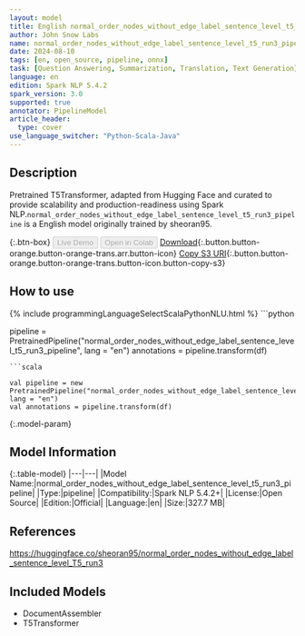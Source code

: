 ```yaml
---
layout: model
title: English normal_order_nodes_without_edge_label_sentence_level_t5_run3_pipeline pipeline T5Transformer from sheoran95
author: John Snow Labs
name: normal_order_nodes_without_edge_label_sentence_level_t5_run3_pipeline
date: 2024-08-10
tags: [en, open_source, pipeline, onnx]
task: [Question Answering, Summarization, Translation, Text Generation]
language: en
edition: Spark NLP 5.4.2
spark_version: 3.0
supported: true
annotator: PipelineModel
article_header:
  type: cover
use_language_switcher: "Python-Scala-Java"
---
```


## Description

Pretrained T5Transformer, adapted from Hugging Face and curated to provide scalability and production-readiness using Spark NLP.`normal_order_nodes_without_edge_label_sentence_level_t5_run3_pipeline` is a English model originally trained by sheoran95.

{:.btn-box}
<button class="button button-orange" disabled>Live Demo</button>
<button class="button button-orange" disabled>Open in Colab</button>
[Download](https://s3.amazonaws.com/auxdata.johnsnowlabs.com/public/models/normal_order_nodes_without_edge_label_sentence_level_t5_run3_pipeline_en_5.4.2_3.0_1723286408177.zip){:.button.button-orange.button-orange-trans.arr.button-icon}
[Copy S3 URI](s3://auxdata.johnsnowlabs.com/public/models/normal_order_nodes_without_edge_label_sentence_level_t5_run3_pipeline_en_5.4.2_3.0_1723286408177.zip){:.button.button-orange.button-orange-trans.button-icon.button-copy-s3}

## How to use



<div class="tabs-box" markdown="1">
{% include programmingLanguageSelectScalaPythonNLU.html %}
```python

pipeline = PretrainedPipeline("normal_order_nodes_without_edge_label_sentence_level_t5_run3_pipeline", lang = "en")
annotations =  pipeline.transform(df)   

```
```scala

val pipeline = new PretrainedPipeline("normal_order_nodes_without_edge_label_sentence_level_t5_run3_pipeline", lang = "en")
val annotations = pipeline.transform(df)

```
</div>

{:.model-param}
## Model Information

{:.table-model}
|---|---|
|Model Name:|normal_order_nodes_without_edge_label_sentence_level_t5_run3_pipeline|
|Type:|pipeline|
|Compatibility:|Spark NLP 5.4.2+|
|License:|Open Source|
|Edition:|Official|
|Language:|en|
|Size:|327.7 MB|

## References

https://huggingface.co/sheoran95/normal_order_nodes_without_edge_label_sentence_level_T5_run3

## Included Models

- DocumentAssembler
- T5Transformer